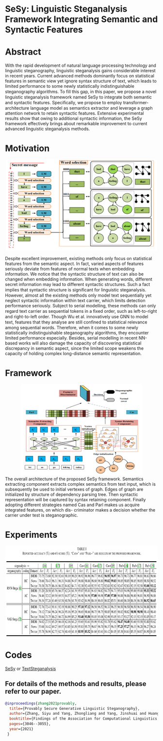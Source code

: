 # SeSy: Linguistic Steganalysis Framework Integrating Semantic and Syntactic Features

# Abstract
With the rapid development of natural language
processing technology and linguistic steganography, linguistic
steganalysis gains considerable interest in recent years. Current
advanced methods dominantly focus on statistical features in
semantic view yet ignore syntax structure of text, which leads to
limited performance to some newly statistically indistinguishable
steganography algorithms. To ﬁll this gap, in this paper, we
propose a novel linguistic steganalysis framework named SeSy to
integrate both semantic and syntactic features. Speciﬁcally, we
propose to employ transformer-architecture language model as
semantics extractor and leverage a graph attention network to
retain syntactic features. Extensive experimental results show that
owing to additional syntactic information, the SeSy framework
effectively brings about remarkable improvement to current
advanced linguistic steganalysis methods.

# Motivation
<div align=center><img src=https://github.com/YangzlTHU/Linguistic-Steganography-and-Steganalysis/blob/master/Steganalysis/pics/sesy.jpg  width="500" height="300"></div>

  Despite excellent improvement, existing methods only focus
on statistical features from the semantic aspect. In fact, varied
aspects of features seriously deviate from features of normal
texts when embedding information. We notice that the syntactic structure of text can also be changed when embedding
information. When generating words,
different secret information may lead to different syntactic
structures. Such a fact implies that syntactic structure is
signiﬁcant for linguistic steganalysis. However, almost all the
existing methods only model text sequentially yet neglect
syntactic information within text carrier, which limits detection
performance seriously. Subject to serial modelling, these methods can only regard text carrier as sequential tokens in a ﬁxed
order, such as left-to-right and right-to-left order. Though Wu
et al.  innovatively use GNN to model text, features that
they analyse are still conﬁned to statistical relevance among
sequential words. Therefore, when it comes to some newly
statistically indistinguishable steganography algorithms,
they encounter limited performance especially. Besides, serial
modelling in recent NN-based works will also
damage the capacity of discovering statistical discrepancy in
semantic aspect, since the limited scope weakens the capacity
of holding complex long-distance semantic representation.

# Framework
<div align=center><img src=https://github.com/YangzlTHU/Linguistic-Steganography-and-Steganalysis/blob/master/Steganalysis/pics/sesy2.jpg  width="400" height="300"></div>
The overall architecture of the proposed SeSy framework. Semantics
extracting component extracts complex semantics from text input, which is
subsequently be used to initial vertexes of graph. Edges of graph are initialized
by structure of dependency parsing tree. Then syntactic representation will be
captured by syntax retaining component. Finally adopting different strategies
named Cas and Parl makes us acquire integrated features, on which dis-
criminator makes a decision whether the carrier under test is steganographic.

# Experiments

<div align=center><img src=https://github.com/YangzlTHU/Linguistic-Steganography-and-Steganalysis/blob/master/Steganalysis/SeSy/sesy-table1.png  width="700" height="300"></div>

# Codes
[SeSy](https://github.com/yjs1224/SeSy) or [TextSteganalysis](https://github.com/yjs1224/TextSteganalysis)

## For details of the methods and results, please refer to our paper.

```bibtex 
@inproceedings{zhang2021provably,
  title={Provably Secure Generative Linguistic Steganography},
  author={Zhang, Siyu and Yang, Zhongliang and Yang, Jinshuai and Huang, Yongfeng}, 
  booktitle={Findings of the Association for Computational Linguistics: ACL-IJCNLP 2021},
  pages={3046--3055}, 
  year={2021}
 }
```
